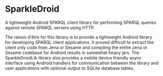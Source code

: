SparkleDroid
============

A lightweight Android SPARQL client library for performing SPARQL queries against remote SPARQL servers using HTTP.

The raison d'être for this library is to provide a lightweight Android library for developing SPARQL client applications. 
It proved difficult to extract the client only code from Jena or Sesame and compiling the entire Jena or Sesame codebase
for Android results in somewhat heavy jars. The SparkleDroidLib library also provides a mobile device friendly async
interface using Android handlers for communication between the library and user applications with optional output to
SQLite database tables.

